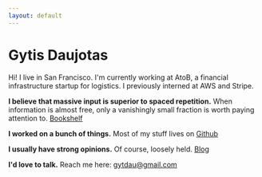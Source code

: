```yaml
---
layout: default
---
```


# Gytis Daujotas

Hi! I live in San Francisco. I'm currently working at AtoB, a financial infrastructure startup for logistics. I previously interned at AWS and Stripe.

**I believe that massive input is superior to spaced repetition.** When information is almost free, only a vanishingly small fraction is worth paying attention to. [Bookshelf](books.html)

**I worked on a bunch of things.** Most of my stuff lives on [Github](https://github.com/gytdau)

**I usually have strong opinions.** Of course, loosely held. [Blog](https://blog.gytis.co)

**I'd love to talk.** Reach me here: [gytdau@gmail.com](mailto:gytdau@gmail.com)
